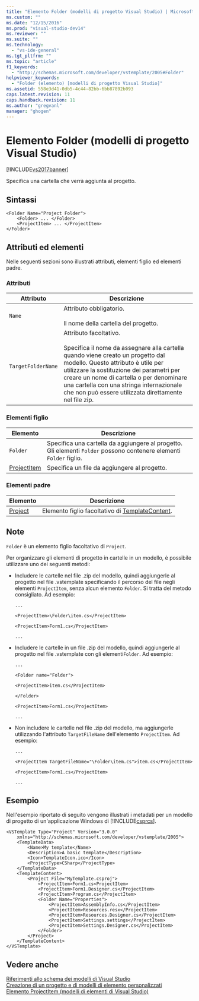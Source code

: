 ```yaml
---
title: "Elemento Folder (modelli di progetto Visual Studio) | Microsoft Docs"
ms.custom: ""
ms.date: "12/15/2016"
ms.prod: "visual-studio-dev14"
ms.reviewer: ""
ms.suite: ""
ms.technology: 
  - "vs-ide-general"
ms.tgt_pltfrm: ""
ms.topic: "article"
f1_keywords: 
  - "http://schemas.microsoft.com/developer/vstemplate/2005#Folder"
helpviewer_keywords: 
  - "Folder (elemento) [modelli di progetto Visual Studio]"
ms.assetid: 558e3d41-0db5-4c44-82bb-6bb87892b093
caps.latest.revision: 11
caps.handback.revision: 11
ms.author: "gregvanl"
manager: "ghogen"
---
```

# Elemento Folder (modelli di progetto Visual Studio)
[!INCLUDE[vs2017banner](../code-quality/includes/vs2017banner.md)]

Specifica una cartella che verrà aggiunta al progetto.  
  
## Sintassi  
  
```  
<Folder Name="Project Folder">  
    <Folder> ... </Folder>  
    <ProjectItem> ... </ProjectItem>  
</Folder>  
```  
  
## Attributi ed elementi  
 Nelle seguenti sezioni sono illustrati attributi, elementi figlio ed elementi padre.  
  
### Attributi  
  
|Attributo|Descrizione|  
|---------------|-----------------|  
|`Name`|Attributo obbligatorio.<br /><br /> Il nome della cartella del progetto.|  
|`TargetFolderName`|Attributo facoltativo.<br /><br /> Specifica il nome da assegnare alla cartella quando viene creato un progetto dal modello.  Questo attributo è utile per utilizzare la sostituzione dei parametri per creare un nome di cartella o per denominare una cartella con una stringa internazionale che non può essere utilizzata direttamente nel file zip.|  
  
### Elementi figlio  
  
|Elemento|Descrizione|  
|--------------|-----------------|  
|`Folder`|Specifica una cartella da aggiungere al progetto.  Gli elementi `Folder` possono contenere elementi `Folder` figlio.|  
|[ProjectItem](../extensibility/projectitem-element-visual-studio-item-templates.md)|Specifica un file da aggiungere al progetto.|  
  
### Elementi padre  
  
|Elemento|Descrizione|  
|--------------|-----------------|  
|[Project](../extensibility/project-element-visual-studio-templates.md)|Elemento figlio facoltativo di [TemplateContent](../extensibility/templatecontent-element-visual-studio-templates.md).|  
  
## Note  
 `Folder` è un elemento figlio facoltativo di `Project`.  
  
 Per organizzare gli elementi di progetto in cartelle in un modello, è possibile utilizzare uno dei seguenti metodi:  
  
-   Includere le cartelle nel file .zip del modello, quindi aggiungerle al progetto nel file .vstemplate specificando il percorso del file negli elementi `ProjectItem`, senza alcun elemento `Folder`.  Si tratta del metodo consigliato.  Ad esempio:  
  
     `...`  
  
     `<ProjectItem>\Folder\item.cs</ProjectItem>`  
  
     `<ProjectItem>Form1.cs</ProjectItem>`  
  
     `...`  
  
-   Includere le cartelle in un file .zip del modello, quindi aggiungerle al progetto nel file .vstemplate con gli elementi`Folder`.  Ad esempio:  
  
     `...`  
  
     `<Folder name="Folder">`  
  
     `<ProjectItem>item.cs</ProjectItem>`  
  
     `</Folder>`  
  
     `<ProjectItem>Form1.cs</ProjectItem>`  
  
     `...`  
  
-   Non includere le cartelle nel file .zip del modello, ma aggiungerle utilizzando l'attributo `TargetFileName` dell'elemento `ProjectItem`.  Ad esempio:  
  
     `...`  
  
     `<ProjectItem TargetFileName="\Folder\item.cs">item.cs</ProjectItem>`  
  
     `<ProjectItem>Form1.cs</ProjectItem>`  
  
     `...`  
  
## Esempio  
 Nell'esempio riportato di seguito vengono illustrati i metadati per un modello di progetto di un'applicazione Windows di [!INCLUDE[csprcs](../data-tools/includes/csprcs_md.md)].  
  
```  
<VSTemplate Type="Project" Version="3.0.0"  
    xmlns="http://schemas.microsoft.com/developer/vstemplate/2005">  
    <TemplateData>  
        <Name>My template</Name>  
        <Description>A basic template</Description>  
        <Icon>TemplateIcon.ico</Icon>  
        <ProjectType>CSharp</ProjectType>  
    </TemplateData>  
    <TemplateContent>  
        <Project File="MyTemplate.csproj">  
            <ProjectItem>Form1.cs<ProjectItem>  
            <ProjectItem>Form1.Designer.cs</ProjectItem>  
            <ProjectItem>Program.cs</ProjectItem>  
            <Folder Name="Properties">  
                <ProjectItem>AssemblyInfo.cs</ProjectItem>  
                <ProjectItem>Resources.resx</ProjectItem>  
                <ProjectItem>Resources.Designer.cs</ProjectItem>  
                <ProjectItem>Settings.settings</ProjectItem>  
                <ProjectItem>Settings.Designer.cs</ProjectItem>  
            </Folder>  
        </Project>  
    </TemplateContent>  
</VSTemplate>  
```  
  
## Vedere anche  
 [Riferimenti allo schema dei modelli di Visual Studio](../extensibility/visual-studio-template-schema-reference.md)   
 [Creazione di un progetto e di modelli di elemento personalizzati](../ide/creating-project-and-item-templates.md)   
 [Elemento ProjectItem \(modelli di elementi di Visual Studio\)](../extensibility/projectitem-element-visual-studio-item-templates.md)